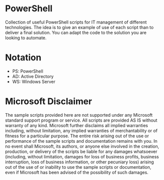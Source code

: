 # PowerShell
Collection of useful PowerShell scripts for IT management of different technologies. The idea is to give an example of use of each script than to deliver a final solution. You can adapt the code to the solution you are looking to automate.

# Notation

* PS: PowerShell
* AD: Active Directory
* WS: Windows Server

# 

# Microsoft Disclaimer

The sample scripts provided here are not supported under any Microsoft standard support program or service. All scripts are provided AS IS without warranty of any kind. Microsoft further disclaims all implied warranties including, without limitation, any implied warranties of merchantability or of fitness for a particular purpose. The entire risk arising out of the use or performance of the sample scripts and documentation remains with you. In no event shall Microsoft, its authors, or anyone else involved in the creation, production, or delivery of the scripts be liable for any damages whatsoever (including, without limitation, damages for loss of business profits, business interruption, loss of business information, or other pecuniary loss) arising out of the use of or inability to use the sample scripts or documentation, even if Microsoft has been advised of the possibility of such damages.
